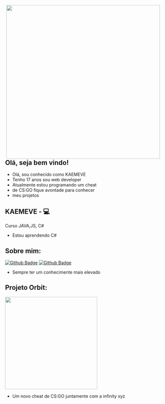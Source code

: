 <img align="right" width="500" height="500" src="https://user-images.githubusercontent.com/57039079/68556083-b2038700-0428-11ea-8add-e9abd09f6b23.gif">

## Olá, seja bem vindo!

- Olá, sou conhecido como KAEMEVE
- Tenho 17 anos sou web developer
- Atualmente estou programando um cheat
- de CS:GO fique avontade para conhecer
- meu projetos

## KAEMEVE - :computer: 

Curso JAVA,JS, C# 
- Estou aprendendo C#



## Sobre mim:
[![Github Badge](https://img.shields.io/badge/-Github-000?style=flat-square&logo=Github&logoColor=white&link=link_do_seu_perfil_no_github)](https://github.com/INTACTOZ)
[![Github Badge](https://img.shields.io/badge/-Github-000?style=flat-square&logo=Github&logoColor=white&link=link_do_seu_perfil_no_github)](https://github.com/ThalyssonK)

- Sempre ter um conhecimente mais elevado



## Projeto Orbit:
[<img align="center" width="300" height="300" src="https://github.com/INTACTOZ/INTACTOZin/blob/main/infiorbit.png">](https://discord.gg/WN5Vwr9kVp)

- Um novo cheat de CS:GO juntamente com a infinity xyz
